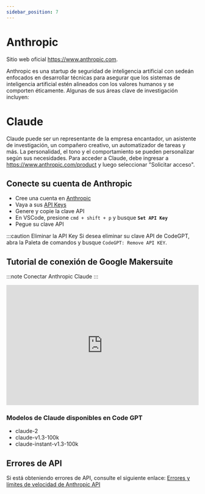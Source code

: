 ```yaml
---
sidebar_position: 7
---
```


# Anthropic
Sitio web oficial https://www.anthropic.com. 

Anthropic es una startup de seguridad de inteligencia artificial con sedeán enfocados en desarrollar técnicas para asegurar que los sistemas de inteligencia artificial estén alineados con los valores humanos y se comporten éticamente. Algunas de sus áreas clave de investigación incluyen:

# Claude
Claude puede ser un representante de la empresa encantador, un asistente de investigación, un compañero creativo, un automatizador de tareas y más. La personalidad, el tono y el comportamiento se pueden personalizar según sus necesidades. Para acceder a Claude, debe ingresar a https://www.anthropic.com/product y luego seleccionar "Solicitar acceso".

## Conecte su cuenta de Anthropic
- Cree una cuenta en  [Anthropic](https://console.anthropic.com/)
- Vaya a sus [API Keys](https://console.anthropic.com/account/keys)
- Genere y copie la clave API
- En VSCode, presione ```cmd + shift + p``` y busque **`Set API Key`**
- Pegue su clave API

:::caution Eliminar la API Key 
Si desea eliminar su clave API de CodeGPT, abra la Paleta de comandos y busque `CodeGPT: Remove API KEY`.

## Tutorial de conexión de Google Makersuite
:::note Conectar Anthropic Claude ::: 
<iframe width="100%" height="315" src="https://www.youtube.com/embed/1Xs1QVKhmZ8?si=IZHm0mZlO_8hGStT" title="YouTube video player" frameborder="0" allow="accelerometer; autoplay; clipboard-write; encrypted-media; gyroscope; picture-in-picture; web-share" allowfullscreen></iframe>

### Modelos de Claude disponibles en Code GPT
- claude-2
- claude-v1.3-100k
- claude-instant-v1.3-100k

## Errores de API

Si está obteniendo errores de API, consulte el siguiente enlace: [Errores y límites de velocidad de Anthropic API](https://docs.anthropic.com/claude/reference/errors-and-rate-limits)

